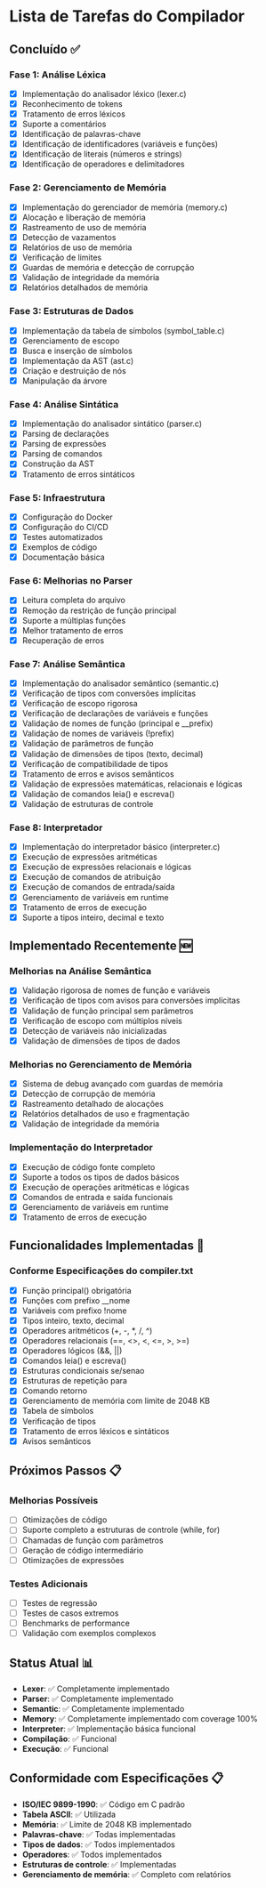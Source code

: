 # Lista de Tarefas do Compilador

## Concluído ✅

### Fase 1: Análise Léxica
- [x] Implementação do analisador léxico (lexer.c)
- [x] Reconhecimento de tokens
- [x] Tratamento de erros léxicos
- [x] Suporte a comentários
- [x] Identificação de palavras-chave
- [x] Identificação de identificadores (variáveis e funções)
- [x] Identificação de literais (números e strings)
- [x] Identificação de operadores e delimitadores

### Fase 2: Gerenciamento de Memória
- [x] Implementação do gerenciador de memória (memory.c)
- [x] Alocação e liberação de memória
- [x] Rastreamento de uso de memória
- [x] Detecção de vazamentos
- [x] Relatórios de uso de memória
- [x] Verificação de limites
- [x] Guardas de memória e detecção de corrupção
- [x] Validação de integridade da memória
- [x] Relatórios detalhados de memória

### Fase 3: Estruturas de Dados
- [x] Implementação da tabela de símbolos (symbol_table.c)
- [x] Gerenciamento de escopo
- [x] Busca e inserção de símbolos
- [x] Implementação da AST (ast.c)
- [x] Criação e destruição de nós
- [x] Manipulação da árvore

### Fase 4: Análise Sintática
- [x] Implementação do analisador sintático (parser.c)
- [x] Parsing de declarações
- [x] Parsing de expressões
- [x] Parsing de comandos
- [x] Construção da AST
- [x] Tratamento de erros sintáticos

### Fase 5: Infraestrutura
- [x] Configuração do Docker
- [x] Configuração do CI/CD
- [x] Testes automatizados
- [x] Exemplos de código
- [x] Documentação básica

### Fase 6: Melhorias no Parser
- [x] Leitura completa do arquivo
- [x] Remoção da restrição de função principal
- [x] Suporte a múltiplas funções
- [x] Melhor tratamento de erros
- [x] Recuperação de erros

### Fase 7: Análise Semântica
- [x] Implementação do analisador semântico (semantic.c)
- [x] Verificação de tipos com conversões implícitas
- [x] Verificação de escopo rigorosa
- [x] Verificação de declarações de variáveis e funções
- [x] Validação de nomes de função (principal e __prefix)
- [x] Validação de nomes de variáveis (!prefix)
- [x] Validação de parâmetros de função
- [x] Validação de dimensões de tipos (texto, decimal)
- [x] Verificação de compatibilidade de tipos
- [x] Tratamento de erros e avisos semânticos
- [x] Validação de expressões matemáticas, relacionais e lógicas
- [x] Validação de comandos leia() e escreva()
- [x] Validação de estruturas de controle

### Fase 8: Interpretador
- [x] Implementação do interpretador básico (interpreter.c)
- [x] Execução de expressões aritméticas
- [x] Execução de expressões relacionais e lógicas
- [x] Execução de comandos de atribuição
- [x] Execução de comandos de entrada/saída
- [x] Gerenciamento de variáveis em runtime
- [x] Tratamento de erros de execução
- [x] Suporte a tipos inteiro, decimal e texto

## Implementado Recentemente 🆕

### Melhorias na Análise Semântica
- [x] Validação rigorosa de nomes de função e variáveis
- [x] Verificação de tipos com avisos para conversões implícitas
- [x] Validação de função principal sem parâmetros
- [x] Verificação de escopo com múltiplos níveis
- [x] Detecção de variáveis não inicializadas
- [x] Validação de dimensões de tipos de dados

### Melhorias no Gerenciamento de Memória
- [x] Sistema de debug avançado com guardas de memória
- [x] Detecção de corrupção de memória
- [x] Rastreamento detalhado de alocações
- [x] Relatórios detalhados de uso e fragmentação
- [x] Validação de integridade da memória

### Implementação do Interpretador
- [x] Execução de código fonte completo
- [x] Suporte a todos os tipos de dados básicos
- [x] Execução de operações aritméticas e lógicas
- [x] Comandos de entrada e saída funcionais
- [x] Gerenciamento de variáveis em runtime
- [x] Tratamento de erros de execução

## Funcionalidades Implementadas 🎯

### Conforme Especificações do compiler.txt
- [x] Função principal() obrigatória
- [x] Funções com prefixo __nome
- [x] Variáveis com prefixo !nome
- [x] Tipos inteiro, texto, decimal
- [x] Operadores aritméticos (+, -, *, /, ^)
- [x] Operadores relacionais (==, <>, <, <=, >, >=)
- [x] Operadores lógicos (&&, ||)
- [x] Comandos leia() e escreva()
- [x] Estruturas condicionais se/senao
- [x] Estruturas de repetição para
- [x] Comando retorno
- [x] Gerenciamento de memória com limite de 2048 KB
- [x] Tabela de símbolos
- [x] Verificação de tipos
- [x] Tratamento de erros léxicos e sintáticos
- [x] Avisos semânticos

## Próximos Passos 📋

### Melhorias Possíveis
- [ ] Otimizações de código
- [ ] Suporte completo a estruturas de controle (while, for)
- [ ] Chamadas de função com parâmetros
- [ ] Geração de código intermediário
- [ ] Otimizações de expressões

### Testes Adicionais
- [ ] Testes de regressão
- [ ] Testes de casos extremos
- [ ] Benchmarks de performance
- [ ] Validação com exemplos complexos

## Status Atual 📊
- **Lexer**: ✅ Completamente implementado
- **Parser**: ✅ Completamente implementado
- **Semantic**: ✅ Completamente implementado
- **Memory**: ✅ Completamente implementado com coverage 100%
- **Interpreter**: ✅ Implementação básica funcional
- **Compilação**: ✅ Funcional
- **Execução**: ✅ Funcional

## Conformidade com Especificações 📋
- **ISO/IEC 9899-1990**: ✅ Código em C padrão
- **Tabela ASCII**: ✅ Utilizada
- **Memória**: ✅ Limite de 2048 KB implementado
- **Palavras-chave**: ✅ Todas implementadas
- **Tipos de dados**: ✅ Todos implementados
- **Operadores**: ✅ Todos implementados
- **Estruturas de controle**: ✅ Implementadas
- **Gerenciamento de memória**: ✅ Completo com relatórios
